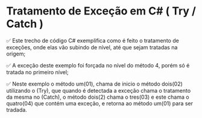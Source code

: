 # Tratamento de Exceção em C# ( Try / Catch )

✅ Este trecho de código C# exemplifica como é feito o tratamento de exceções, onde elas vão subindo de nível, até que sejam tratadas na origem;

✅ A exceção deste exemplo foi forçada no nível do método 4, porém só é tratada no primeiro nível;

✅ Neste exemplo o método um(01), chama de inicio o método dois(02) utilizando o (Try), que quando é detectada a exceção chama o tratamento da mesma no (Catch), o método dois(2) chama o tres(03) e este chama o quatro(04) que contém uma exceção, e retorna ao método um(01) para ser tradada.
